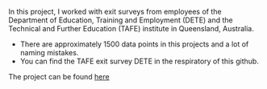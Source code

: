 In this project, I worked with exit surveys from employees of the Department of Education, Training and Employment (DETE) and the Technical and Further Education (TAFE) institute in Queensland, Australia. 
- There are approximately 1500 data points in this projects and a lot of naming mistakes. 
- You can find the TAFE exit survey DETE in the respiratory of this github.

The project can be found [here](https://github.com/minhha0510/data-cleaning-and-analysis-/blob/main/(Project)%20cleaning%20and%20analysing%20Australian%20employee%20existing%20survey.ipynb)
